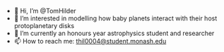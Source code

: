 - 👋 Hi, I’m @TomHilder
- 👀 I’m interested in modelling how baby planets interact with their host protoplanetary disks
- 🌱 I’m currently an honours year astrophysics student and researcher
- 📫 How to reach me: thil0004@student.monash.edu

<!---
TomHilder/TomHilder is a ✨ special ✨ repository because its `README.md` (this file) appears on your GitHub profile.
You can click the Preview link to take a look at your changes.
--->
